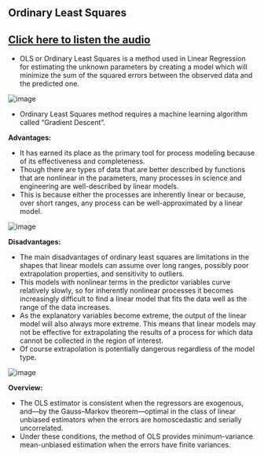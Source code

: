 ## Ordinary Least Squares
## [Click here to listen the audio](https://drive.google.com/file/d/1_UK9fQUU7od_zV6mdaDMejBf1OfJr8vF/view?usp=sharing)
- OLS or Ordinary Least Squares is a method used in Linear Regression for estimating the unknown parameters by creating a model which will minimize the sum of the squared errors between the observed data and the predicted one.

![image](https://user-images.githubusercontent.com/79050917/143733388-796d0f7d-ac9e-436e-969c-41e7c602fe0c.png)

- Ordinary Least Squares method requires a machine learning algorithm called “Gradient Descent”.

**Advantages:**
- It has earned its place as the primary tool for process modeling because of its effectiveness and completeness.
- Though there are types of data that are better described by functions that are nonlinear in the parameters, many processes in science and engineering are well-described by linear models. 
- This is because either the processes are inherently linear or because, over short ranges, any process can be well-approximated by a linear model.

![image](https://user-images.githubusercontent.com/79050917/143733552-dd1a4bcd-b613-4343-a10f-582a5cfe3a16.png)

**Disadvantages:**
- The main disadvantages of ordinary least squares are limitations in the shapes that linear models can assume over long ranges, possibly poor extrapolation properties, and sensitivity to outliers.
- This models with nonlinear terms in the predictor variables curve relatively slowly, so for inherently nonlinear processes it becomes increasingly difficult to find a linear model that fits the data well as the range of the data increases. 
- As the explanatory variables become extreme, the output of the linear model will also always more extreme. This means that linear models may not be effective for extrapolating the results of a process for which data cannot be collected in the region of interest. 
- Of course extrapolation is potentially dangerous regardless of the model type.

![image](https://user-images.githubusercontent.com/79050917/143733578-9b125b0d-1790-4005-abe3-4209896a15a7.png)

**Overview:**
- The OLS estimator is consistent when the regressors are exogenous, and—by the Gauss–Markov theorem—optimal in the class of linear unbiased estimators when the errors are homoscedastic and serially uncorrelated. 
- Under these conditions, the method of OLS provides minimum-variance mean-unbiased estimation when the errors have finite variances. 

